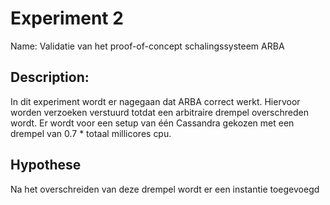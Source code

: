 # Experiment 2
Name: 		Validatie van het proof-of-concept schalingssysteem ARBA

## Description:
In dit experiment wordt er nagegaan dat ARBA correct werkt.
Hiervoor worden verzoeken verstuurd totdat een arbitraire drempel overschreden wordt.
Er wordt voor een setup van één Cassandra gekozen met een drempel van 0.7 * totaal millicores cpu.

## Hypothese
Na het overschreiden van deze drempel wordt er een instantie toegevoegd
